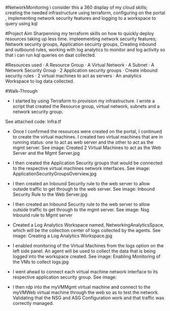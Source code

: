 #NetworkMonitoring
i consider this a 360 display of my cloud skills; creating the needed infrastructure using terraform, configuring on the portal , implementing network security features and logging to a workspace to query using kql

#Project Aim
Sharpenning my terraform skills on how to quickly deploy resources taking up less time. impleementing network security features; Network security groups, Application secuirty groups, Creating inbound and outbound rules, working with log analytics to monitor and log activity so that i can run kql queries on daat collected. 

#Resources used
  ·	A Resource Group
  ·	A Virtual Network
  ·	A Subnet
  ·	A Network Security Group
  ·	2 Application security groups
  ·	Create inbound security rules
  ·	2 virtual machines to act as servers
  ·	An analytics Workspace to log data collected.
  
  
#Walk-Through 
-	I started by using Terraform to provision my infrastructure. I wrote a script that created the Resource group, virtual network, subnets and a network security group.

See attached code: Infra.tf
-	Once I confirmed the resources were created on the portal, I continued to create the virtual machines. I created two virtual machines that are in running status: one to act as web server and the other to act as the mgmt server.
See image: Created 2 Virtual Machines to act as the Web Server and the Mgmt Server.jpg
-	I then created the Application Security groups that would be connected to the respective virtual machines network interfaces.
See image: ApplicationSecurityGroupsOverview.jpg
-	I then created an Inbound Security rule to the web server to allow outside traffic to get through to the web server.
See image: Inbound Security Rule to the Web Server.jpg

-	I then created an Inbound Security rule to the web server to allow outside traffic to get through to the mgmt server.
See image: Nsg Inbound rule to Mgmt server

-	Created a Log Analytics Workspace named, NetworkingAnalyticsSpace, which will be the collection center of logs collected by the agents.
See image: Creating a Log Analytics Workspace.jpg
-	I enabled monitoring of the Virtual Machines from the logs option on the left side panel. An agent will be used to collect the data that is being logged into the workspace created.
See image: Enabling Monitoring of the VMs to collect logs.jpg

-	I went ahead to connect each virtual machine network interface to its respective application security group.
See image:
-	I then rdp into the myVMMgmt virtual machine and connect to the myVMWeb virtual machine through the web so as to test the network.
Validating that the NSG and ASG Configuration work and that traffic was correctly managed.

